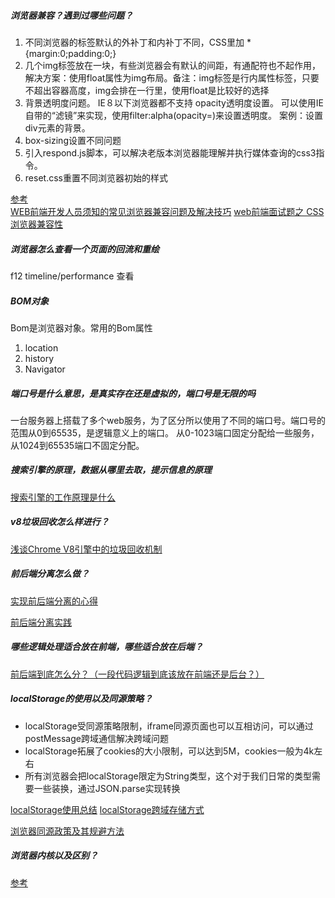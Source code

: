 ##### 浏览器兼容？遇到过哪些问题？
1. 不同浏览器的标签默认的外补丁和内补丁不同，CSS里加 *{margin:0;padding:0;}
2. 几个img标签放在一块，有些浏览器会有默认的间距，有通配符也不起作用，解决方案：使用float属性为img布局。备注：img标签是行内属性标签，只要不超出容器高度，img会排在一行里，使用float是比较好的选择
3. 背景透明度问题。
   IE８以下浏览器都不支持 opacity透明度设置。
   可以使用IE自带的“滤镜”来实现，使用filter:alpha(opacity=)来设置透明度。
   案例：设置div元素的背景。
4. box-sizing设置不同问题
5. 引入respond.js脚本，可以解决老版本浏览器能理解并执行媒体查询的css3指令。
6. reset.css重置不同浏览器初始的样式
   
[参考](https://zhuanlan.zhihu.com/p/25975404)   
[WEB前端开发人员须知的常见浏览器兼容问题及解决技巧](https://blog.csdn.net/xustart7720/article/details/73604651/)
[web前端面试题之 CSS浏览器兼容性](https://blog.csdn.net/Wz1135640/article/details/78192648)   
   
##### 浏览器怎么查看一个页面的回流和重绘
f12 timeline/performance 查看

##### BOM对象
Bom是浏览器对象。常用的Bom属性

1. location
2. history
3. Navigator

##### 端口号是什么意思，是真实存在还是虚拟的，端口号是无限的吗
一台服务器上搭载了多个web服务，为了区分所以使用了不同的端口号。端口号的范围从0到65535，是逻辑意义上的端口。
从0-1023端口固定分配给一些服务，从1024到65535端口不固定分配。

##### 搜索引擎的原理，数据从哪里去取，提示信息的原理
[搜索引擎的工作原理是什么](https://www.zhihu.com/question/19937854)

##### v8垃圾回收怎么样进行？
[浅谈Chrome V8引擎中的垃圾回收机制](https://www.cnblogs.com/liangdaye/p/4654734.html)

##### 前后端分离怎么做？
[实现前后端分离的心得](http://blog.jobbole.com/111624/)

[前后端分离实践](https://segmentfault.com/a/1190000009329474?_ea=2038402)

##### 哪些逻辑处理适合放在前端，哪些适合放在后端？
[前后端到底怎么分？（一段代码逻辑到底该放在前端还是后台？）](https://blog.csdn.net/qq_35120986/article/details/80947175)

##### localStorage的使用以及同源策略？
- localStorage受同源策略限制，iframe同源页面也可以互相访问，可以通过postMessage跨域通信解决跨域问题
- localStorage拓展了cookies的大小限制，可以达到5M，cookies一般为4k左右
- 所有浏览器会把localStorage限定为String类型，这个对于我们日常的类型需要一些装换，通过JSON.parse实现转换

[localStorage使用总结](https://www.cnblogs.com/st-leslie/p/5617130.html)
[localStorage跨域存储方式](https://www.jianshu.com/p/e86d92aeae69)

[浏览器同源政策及其规避方法](http://www.ruanyifeng.com/blog/2016/04/same-origin-policy.html)

##### 浏览器内核以及区别？
[参考](https://blog.csdn.net/weixin_38399962/article/details/80108079)
